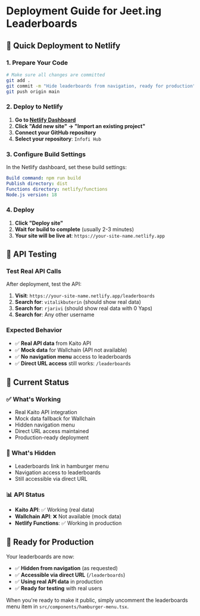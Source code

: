 # Deployment Guide for Jeet.ing Leaderboards

## 🚀 Quick Deployment to Netlify

### 1. Prepare Your Code
```bash
# Make sure all changes are committed
git add .
git commit -m "Hide leaderboards from navigation, ready for production"
git push origin main
```

### 2. Deploy to Netlify

1. **Go to [Netlify Dashboard](https://app.netlify.com)**
2. **Click "Add new site" → "Import an existing project"**
3. **Connect your GitHub repository**
4. **Select your repository**: `Infofi Hub`

### 3. Configure Build Settings

In the Netlify dashboard, set these build settings:

```yaml
Build command: npm run build
Publish directory: dist
Functions directory: netlify/functions
Node.js version: 18
```

### 4. Deploy

1. **Click "Deploy site"**
2. **Wait for build to complete** (usually 2-3 minutes)
3. **Your site will be live at**: `https://your-site-name.netlify.app`

## 🔧 API Testing

### Test Real API Calls

After deployment, test the API:

1. **Visit**: `https://your-site-name.netlify.app/leaderboards`
2. **Search for**: `vitalikbuterin` (should show real data)
3. **Search for**: `rjarivi` (should show real data with 0 Yaps)
4. **Search for**: Any other username

### Expected Behavior

- ✅ **Real API data** from Kaito API
- ✅ **Mock data** for Wallchain (API not available)
- ✅ **No navigation menu** access to leaderboards
- ✅ **Direct URL access** still works: `/leaderboards`

## 🎯 Current Status

### ✅ What's Working
- Real Kaito API integration
- Mock data fallback for Wallchain
- Hidden navigation menu
- Direct URL access maintained
- Production-ready deployment

### 🔄 What's Hidden
- Leaderboards link in hamburger menu
- Navigation access to leaderboards
- Still accessible via direct URL

### 📊 API Status
- **Kaito API**: ✅ Working (real data)
- **Wallchain API**: ❌ Not available (mock data)
- **Netlify Functions**: ✅ Working in production

## 🚀 Ready for Production

Your leaderboards are now:
- ✅ **Hidden from navigation** (as requested)
- ✅ **Accessible via direct URL** (`/leaderboards`)
- ✅ **Using real API data** in production
- ✅ **Ready for testing** with real users

When you're ready to make it public, simply uncomment the leaderboards menu item in `src/components/hamburger-menu.tsx`.

